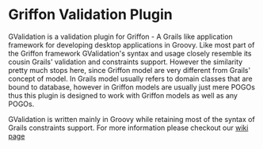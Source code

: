 Griffon Validation Plugin
=========================

GValidation is a validation plugin for Griffon - A Grails like application 
framework for developing desktop applications in Groovy. Like most part of 
the Griffon framework GValidation's syntax and usage closely resemble its 
cousin Grails' validation and constraints support. However the similarity 
pretty much stops here, since Griffon model are very different from Grails' 
concept of model. In Grails model usually refers to domain classes that are 
bound to database, however in Griffon models are usually just mere POGOs 
thus this plugin is designed to work with Griffon models as well as any 
POGOs.

GValidation is written mainly in Groovy while retaining most of the syntax 
of Grails constraints support. For more information please checkout our [wiki
page](http://griffon.codehaus.org/Validation+Plugin)
